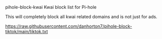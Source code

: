 pihole-block-kwai
Kwai block list for Pi-hole

This will completely block all kwai related domains and is not just for ads.

https://raw.githubusercontent.com/danhorton7/pihole-block-tiktok/main/tiktok.txt
